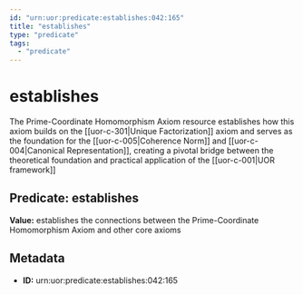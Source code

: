 ```yaml
---
id: "urn:uor:predicate:establishes:042:165"
title: "establishes"
type: "predicate"
tags:
  - "predicate"
---
```


# establishes

The Prime-Coordinate Homomorphism Axiom resource establishes how this axiom builds on the [[uor-c-301|Unique Factorization]] axiom and serves as the foundation for the [[uor-c-005|Coherence Norm]] and [[uor-c-004|Canonical Representation]], creating a pivotal bridge between the theoretical foundation and practical application of the [[uor-c-001|UOR framework]]

## Predicate: establishes

**Value:** establishes the connections between the Prime-Coordinate Homomorphism Axiom and other core axioms

## Metadata

- **ID:** urn:uor:predicate:establishes:042:165
